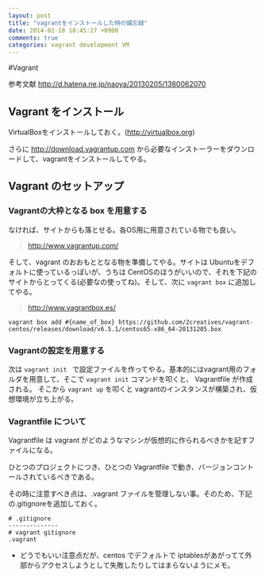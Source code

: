 ```yaml
---
layout: post
title: "vagrantをインストールした時の備忘録"
date: 2014-02-18 18:45:27 +0900
comments: true
categories: vagrant development VM
---
```


#Vagrant

参考文献
http://d.hatena.ne.jp/naoya/20130205/1360062070

## Vagrant をインストール

VirtualBoxをインストールしておく。(http://virtualbox.org)

さらに http://download.vagrantup.com から必要なインストーラーをダウンロードして、vagrantをインストールしてやる。

## Vagrant のセットアップ

### Vagrantの大枠となる box を用意する

なければ、サイトからも落とせる。各OS用に用意されている物でも良い。
>http://www.vagrantup.com/

そして、vagrant のおおもととなる物を準備してやる。サイトは Ubuntuをデフォルトに使っているっぽいが、うちは CentOSのほうがいいので、それを下記のサイトからとってくる(必要なの使ってね)。そして、次に `vagrant box` に追加してやる。
>http://www.vagrantbox.es/

```
vagrant box add #{name_of_box} https://github.com/2creatives/vagrant-centos/releases/download/v6.5.1/centos65-x86_64-20131205.box
```

### Vagrantの設定を用意する

次は `vagrant init ` で設定ファイルを作ってやる。基本的にはvagrant用のフォルダを用意して、そこで `vagrant init` コマンドを叩くと、 Vagrantfile が作成される。
そこから `vagrant up` を叩くと vagrantのインスタンスが構築され、仮想環境が立ち上がる。


### Vagrantfile について

Vagrantfile は vagrant がどのようなマシンが仮想的に作られるべきかを記すファイルになる。

ひとつのプロジェクトにつき、ひとつの Vagrantfile で動き、バージョンコントールされているべきである。

その時に注意すべき点は、.vagrant ファイルを管理しない事。そのため、下記の.gitignoreを追加しておく。

```
# .gitignore
--------------
# vagrant gitignore
.vagrant
```

* どうでもいい注意点だが、centos でデフォルトで iptablesがあがってて外部からアクセスしようとして失敗したりしてはまらないようにメモ。
